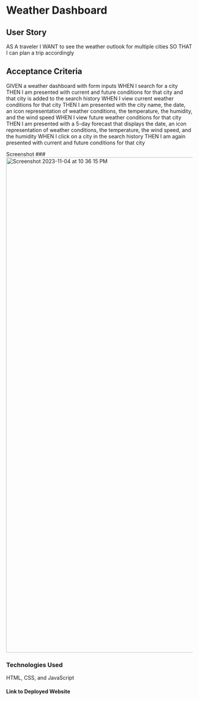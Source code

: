 # Weather Dashboard

## User Story

AS A traveler
I WANT to see the weather outlook for multiple cities
SO THAT I can plan a trip accordingly

## Acceptance Criteria

GIVEN a weather dashboard with form inputs
WHEN I search for a city
THEN I am presented with current and future conditions for that city and that city is added to the search history
WHEN I view current weather conditions for that city
THEN I am presented with the city name, the date, an icon representation of weather conditions, the temperature, the humidity, and the wind speed
WHEN I view future weather conditions for that city
THEN I am presented with a 5-day forecast that displays the date, an icon representation of weather conditions, the temperature, the wind speed, and the humidity
WHEN I click on a city in the search history
THEN I am again presented with current and future conditions for that city

Screenshot
###<img width="1334" alt="Screenshot 2023-11-04 at 10 36 15 PM" src="https://github.com/maliacho/weather-dashboard/assets/141271179/30a63665-1ead-4fb4-8e36-32f521a5a3d4">

### Technologies Used
HTML, CSS, and JavaScript

#### Link to Deployed Website
